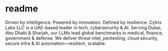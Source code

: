 # readme
Driven by intelligence. Powered by innovation. Defined by resilience. Cytrix Labs LLC is a UAE-based leader in tech, cybersecurity &amp; AI. Serving Dubai, Abu Dhabi &amp; Sharjah, our LLMs lead global benchmarks in medical, finance, government &amp; defense. We deliver threat intel, pentesting, cloud security, secure infra &amp; AI automation—resilient, scalable.

